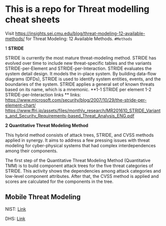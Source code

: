 # This is a repo for Threat modelling cheat sheets

Visit https://insights.sei.cmu.edu/blog/threat-modeling-12-available-methods/ for Threat Modeling: 12 Available Methods. `#Methods`

1 **STRIDE**

STRIDE is currently the most mature threat-modeling method. STRIDE has evolved over time to include new threat-specific tables and the variants STRIDE-per-Element and STRIDE-per-Interaction. STRIDE evaluates the system detail design. It models the in-place system. By building data-flow diagrams (DFDs), STRIDE is used to identify system entities, events, and the boundaries of the system. STRIDE applies a general set of known threats based on its name, which is a mnemonic.
**1-1 STRIDE per element
1-2 STRIDE-per-Interaction
links
**
links: 
https://www.microsoft.com/security/blog/2007/10/29/the-stride-per-element-chart/
https://www.ffri.jp/assets/files/monthly_research/MR201610_STRIDE_Variants_and_Security_Requirements-based_Threat_Analysis_ENG.pdf


**2 Quantitative Threat Modeling Method**

This hybrid method consists of attack trees, STRIDE, and CVSS methods applied in synergy. It aims to address a few pressing issues with threat modeling for cyber-physical systems that had complex interdependences among their components.

The first step of the Quantitative Threat Modeling Method (Quantitative TMM) is to build component attack trees for the five threat categories of STRIDE. This activity shows the dependencies among attack categories and low-level component attributes. After that, the CVSS method is applied and scores are calculated for the components in the tree.

## Mobile Threat Modeling

NIST: [Link](https://nvlpubs.nist.gov/nistpubs/SpecialPublications/NIST.SP.1800-4.pdf)

DHS: [Link](https://www.dhs.gov/publication/st-mobile-device-security-study)
